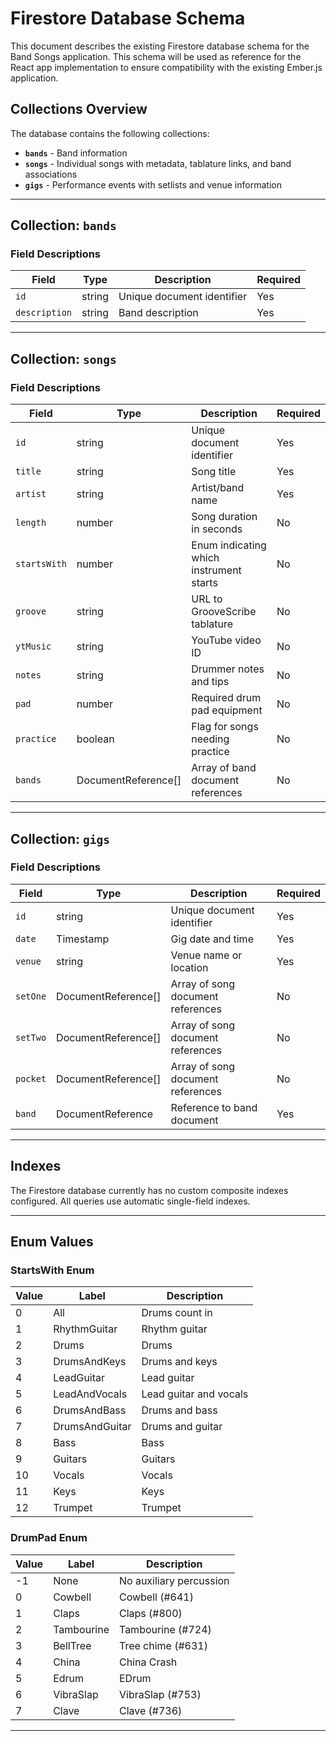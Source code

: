 # Firestore Database Schema

This document describes the existing Firestore database schema for the Band Songs application. This schema will be used as reference for the React app implementation to ensure compatibility with the existing Ember.js application.

## Collections Overview

The database contains the following collections:

- **`bands`** - Band information
- **`songs`** - Individual songs with metadata, tablature links, and band associations
- **`gigs`** - Performance events with setlists and venue information

---

## Collection: `bands`

### Field Descriptions

| Field         | Type   | Description                | Required |
| ------------- | ------ | -------------------------- | -------- |
| `id`          | string | Unique document identifier | Yes      |
| `description` | string | Band description           | Yes      |

---

## Collection: `songs`

### Field Descriptions

| Field        | Type                | Description                             | Required |
| ------------ | ------------------- | --------------------------------------- | -------- |
| `id`         | string              | Unique document identifier              | Yes      |
| `title`      | string              | Song title                              | Yes      |
| `artist`     | string              | Artist/band name                        | Yes      |
| `length`     | number              | Song duration in seconds                | No       |
| `startsWith` | number              | Enum indicating which instrument starts | No       |
| `groove`     | string              | URL to GrooveScribe tablature           | No       |
| `ytMusic`    | string              | YouTube video ID                        | No       |
| `notes`      | string              | Drummer notes and tips                  | No       |
| `pad`        | number              | Required drum pad equipment             | No       |
| `practice`   | boolean             | Flag for songs needing practice         | No       |
| `bands`      | DocumentReference[] | Array of band document references       | No       |

---

## Collection: `gigs`

### Field Descriptions

| Field    | Type                | Description                       | Required |
| -------- | ------------------- | --------------------------------- | -------- |
| `id`     | string              | Unique document identifier        | Yes      |
| `date`   | Timestamp           | Gig date and time                 | Yes      |
| `venue`  | string              | Venue name or location            | Yes      |
| `setOne` | DocumentReference[] | Array of song document references | No       |
| `setTwo` | DocumentReference[] | Array of song document references | No       |
| `pocket` | DocumentReference[] | Array of song document references | No       |
| `band`   | DocumentReference   | Reference to band document        | Yes      |

---

## Indexes

The Firestore database currently has no custom composite indexes configured. All queries use automatic single-field indexes.

---

## Enum Values

### StartsWith Enum

| Value | Label          | Description            |
| ----- | -------------- | ---------------------- |
| 0     | All            | Drums count in         |
| 1     | RhythmGuitar   | Rhythm guitar          |
| 2     | Drums          | Drums                  |
| 3     | DrumsAndKeys   | Drums and keys         |
| 4     | LeadGuitar     | Lead guitar            |
| 5     | LeadAndVocals  | Lead guitar and vocals |
| 6     | DrumsAndBass   | Drums and bass         |
| 7     | DrumsAndGuitar | Drums and guitar       |
| 8     | Bass           | Bass                   |
| 9     | Guitars        | Guitars                |
| 10    | Vocals         | Vocals                 |
| 11    | Keys           | Keys                   |
| 12    | Trumpet        | Trumpet                |

### DrumPad Enum

| Value | Label      | Description             |
| ----- | ---------- | ----------------------- |
| -1    | None       | No auxiliary percussion |
| 0     | Cowbell    | Cowbell (#641)          |
| 1     | Claps      | Claps (#800)            |
| 2     | Tambourine | Tambourine (#724)       |
| 3     | BellTree   | Tree chime (#631)       |
| 4     | China      | China Crash             |
| 5     | Edrum      | EDrum                   |
| 6     | VibraSlap  | VibraSlap (#753)        |
| 7     | Clave      | Clave (#736)            |

---
